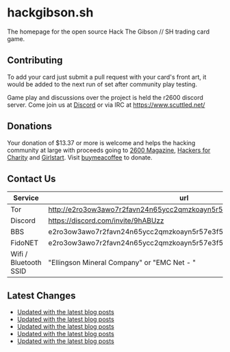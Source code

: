 # hackgibson.sh
The homepage for the open source Hack The Gibson // SH trading card game.


## Contributing

To add your card just submit a pull request with your card's front art, it would be added to the next run of set after community play testing.

Game play and discussions over the project is held the r2600 discord server. Come join us at [Discord](https://discord.com/invite/9hABUzz) or via IRC at https://www.scuttled.net/


## Donations

Your donation of $13.37 or more is welcome and helps the hacking community at large with proceeds going to [2600 Magazine](https://2600.com/), [Hackers for Charity](https://hackersforcharity.org) and [Girlstart](https://girlstart.org).  Visit [buymeacoffee](https://www.buymeacoffee.com/hackgibson.sh) to donate.


## Contact Us

Service | url
-|-
Tor | http://e2ro3ow3awo7r2favn24n65ycc2qmzkoayn5r57e3f56nvjwdcgg32ad.onion
Discord | https://discord.com/invite/9hABUzz
BBS | e2ro3ow3awo7r2favn24n65ycc2qmzkoayn5r57e3f56nvjwdcgg32ad.onion:23
FidoNET | e2ro3ow3awo7r2favn24n65ycc2qmzkoayn5r57e3f56nvjwdcgg32ad.onion:24554
Wifi / Bluetooth SSID | "Ellingson Mineral Company" or "EMC Net - <fidonet address>"

## Latest Changes
<!-- BLOG-POST-LIST:START -->
- [Updated with the latest blog posts](https://github.com/DFW2600/hackgibson.sh/commit/00d668bb279ab820344e1d2cb7253f454c80d4b8)
- [Updated with the latest blog posts](https://github.com/DFW2600/hackgibson.sh/commit/33a02ceecaddefcc93706a16fa6207359620a60c)
- [Updated with the latest blog posts](https://github.com/DFW2600/hackgibson.sh/commit/31230687aa7bbb67ce9c1aa2c28e433459027c93)
- [Updated with the latest blog posts](https://github.com/DFW2600/hackgibson.sh/commit/8a1f7b88dd2c30134bd34654efb6c691a6f97623)
- [Updated with the latest blog posts](https://github.com/DFW2600/hackgibson.sh/commit/44f6ef7cbe9b31f5cc09251664a12c360e6cf861)
<!-- BLOG-POST-LIST:END -->

